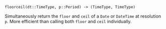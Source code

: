 ```
floorceil(dt::TimeType, p::Period) -> (TimeType, TimeType)
```

Simultaneously return the `floor` and `ceil` of a `Date` or `DateTime` at resolution `p`. More efficient than calling both `floor` and `ceil` individually.
